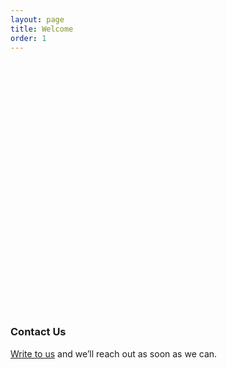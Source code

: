 ```yaml
---
layout: page
title: Welcome
order: 1
---
```


<div data-tf-widget="bLgcSksN" data-tf-iframe-props="title=Best version of ME" data-tf-medium="snippet" style="width:100%;height:400px;"></div><script src="//embed.typeform.com/next/embed.js"></script>

### Contact Us
[Write to us](mailto:app.multiplex@gmail.com) and we’ll reach out as soon as we can.
